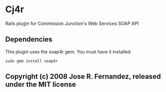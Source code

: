 # Cj4r

Rails plugin for Commission Junction's Web Services SOAP API

## Dependencies

This plugin uses the soap4r gem.  You must have it installed:

`sudo gem install soap4r`



## Copyright (c) 2008 Jose R. Fernandez, released under the MIT license
